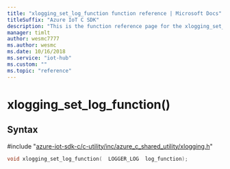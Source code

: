 ```yaml
---                             
title: "xlogging_set_log_function function reference | Microsoft Docs" 
titleSuffix: "Azure IoT C SDK"            
description: "This is the function reference page for the xlogging_set_log_function() function in the Azure IoT C SDK. This SDK is used with Azure IoT Hub and Azure IoT Hub Device Provisioning Service"            
manager: timlt                 
author: wesmc7777              
ms.author: wesmc               
ms.date: 10/16/2018                    
ms.service: "iot-hub"             
ms.custom: ""                
ms.topic: "reference"        
---                            
```


# xlogging_set_log_function()

## Syntax

\#include "[azure-iot-sdk-c/c-utility/inc/azure_c_shared_utility/xlogging.h](../xlogging-h.md)"  
```C
void xlogging_set_log_function(  LOGGER_LOG  log_function);
```

